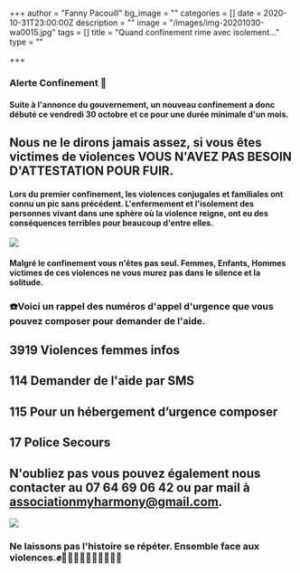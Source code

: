 +++
author = "Fanny Pacouill"
bg_image = ""
categories = []
date = 2020-10-31T23:00:00Z
description = ""
image = "/images/img-20201030-wa0015.jpg"
tags = []
title = "Quand confinement rime avec isolement..."
type = ""

+++
### Alerte Confinement 📣

#### Suite à l'annonce du gouvernement, un nouveau confinement a donc débuté ce vendredi 30 octobre et ce pour une durée minimale d'un mois.

## Nous ne le dirons jamais assez, si vous êtes victimes de violences VOUS N'AVEZ PAS BESOIN D'ATTESTATION POUR FUIR.

#### Lors du premier confinement, les violences conjugales et familiales ont connu un pic sans précédent. L'enfermement et l'isolement des personnes vivant dans une sphère où la violence reigne, ont eu des conséquences terribles pour beaucoup d'entre elles.

![](/images/img-20201030-wa0016.jpg)

#### Malgré le confinement vous n'êtes pas seul. Femmes, Enfants, Hommes victimes de ces violences ne vous murez pas dans le silence et la solitude.

### ☎️Voici un rappel des numéros d'appel d'urgence que vous pouvez composer pour demander de l'aide.

## 3919 Violences femmes infos

## 114 Demander de l'aide par SMS

## 115 Pour un hébergement d’urgence composer

## 17 Police Secours

## N'oubliez pas vous pouvez également nous contacter au 07 64 69 06 42 ou par mail à associationmyharmony@gmail.com.

![](/images/img-20201030-wa0014.jpg)

### Ne laissons pas l'histoire se répéter. Ensemble face aux violences.✊✊🏻✊🏼✊🏽✊🏾✊🏿